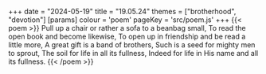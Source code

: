 +++
date = "2024-05-19"
title = "19.05.24"
themes = ["brotherhood", "devotion"]
[params]
  colour = 'poem'
  pageKey = 'src/poem.js'
+++
{{< poem >}}
Pull up a chair or rather a sofa to a beanbag small,
To read the open book and become likewise,
To open up in friendship and be read a little more,
A great gift is a band of brothers,
Such is a seed for mighty men to sprout,
The soil for life in all its fullness,
Indeed for life in His name and all its fullness.
{{< /poem >}}